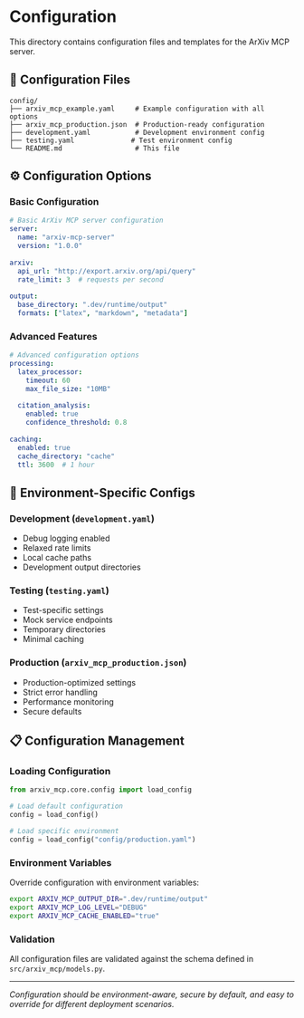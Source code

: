 # Configuration

This directory contains configuration files and templates for the ArXiv MCP server.

## 📁 Configuration Files

```
config/
├── arxiv_mcp_example.yaml     # Example configuration with all options
├── arxiv_mcp_production.json  # Production-ready configuration
├── development.yaml           # Development environment config
├── testing.yaml              # Test environment config
└── README.md                  # This file
```

## ⚙️ Configuration Options

### Basic Configuration

```yaml
# Basic ArXiv MCP server configuration
server:
  name: "arxiv-mcp-server"
  version: "1.0.0"
  
arxiv:
  api_url: "http://export.arxiv.org/api/query"
  rate_limit: 3  # requests per second
  
output:
  base_directory: ".dev/runtime/output"
  formats: ["latex", "markdown", "metadata"]
```

### Advanced Features

```yaml
# Advanced configuration options
processing:
  latex_processor:
    timeout: 60
    max_file_size: "10MB"
    
  citation_analysis:
    enabled: true
    confidence_threshold: 0.8
    
caching:
  enabled: true
  cache_directory: "cache"
  ttl: 3600  # 1 hour
```

## 🔧 Environment-Specific Configs

### Development (`development.yaml`)

- Debug logging enabled
- Relaxed rate limits
- Local cache paths
- Development output directories

### Testing (`testing.yaml`)  

- Test-specific settings
- Mock service endpoints
- Temporary directories
- Minimal caching

### Production (`arxiv_mcp_production.json`)

- Production-optimized settings
- Strict error handling
- Performance monitoring
- Secure defaults

## 📋 Configuration Management

### Loading Configuration

```python
from arxiv_mcp.core.config import load_config

# Load default configuration
config = load_config()

# Load specific environment
config = load_config("config/production.yaml")
```

### Environment Variables

Override configuration with environment variables:

```bash
export ARXIV_MCP_OUTPUT_DIR=".dev/runtime/output"
export ARXIV_MCP_LOG_LEVEL="DEBUG"
export ARXIV_MCP_CACHE_ENABLED="true"
```

### Validation

All configuration files are validated against the schema defined in `src/arxiv_mcp/models.py`.

---

*Configuration should be environment-aware, secure by default, and easy to override for different deployment scenarios.*
